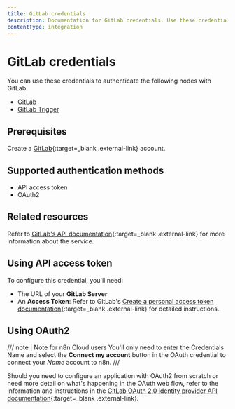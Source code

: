 ```yaml
---
title: GitLab credentials
description: Documentation for GitLab credentials. Use these credentials to authenticate GitLab in n8n, a workflow automation platform.
contentType: integration
---
```


# GitLab credentials

You can use these credentials to authenticate the following nodes with GitLab.

- [GitLab](/integrations/builtin/app-nodes/n8n-nodes-base.gitlab/)
- [GitLab Trigger](/integrations/builtin/trigger-nodes/n8n-nodes-base.gitlabtrigger/)

## Prerequisites

Create a [GitLab](https://gitlab.com/){:target=_blank .external-link} account.

## Supported authentication methods

- API access token
- OAuth2

## Related resources

Refer to [GitLab's API documentation](https://docs.gitlab.com/ee/api/rest/){:target=_blank .external-link} for more information about the service.

## Using API access token

To configure this credential, you'll need:

- The URL of your **GitLab Server**
- An **Access Token**: Refer to GitLab's [Create a personal access token documentation](https://docs.gitlab.com/ee/user/profile/personal_access_tokens.html#create-a-personal-access-token){:target=_blank .external-link} for detailed instructions.

## Using OAuth2

/// note | Note for n8n Cloud users
You'll only need to enter the Credentials Name and select the **Connect my account** button in the OAuth credential to connect your _Name_ account to n8n.
///

Should you need to configure an application with OAuth2 from scratch or need more detail on what's happening in the OAuth web flow, refer to the information and instructions in the [GitLab OAuth 2.0 identity provider API documentation](https://docs.gitlab.com/ee/api/oauth2.html){:target=_blank .external-link}.
